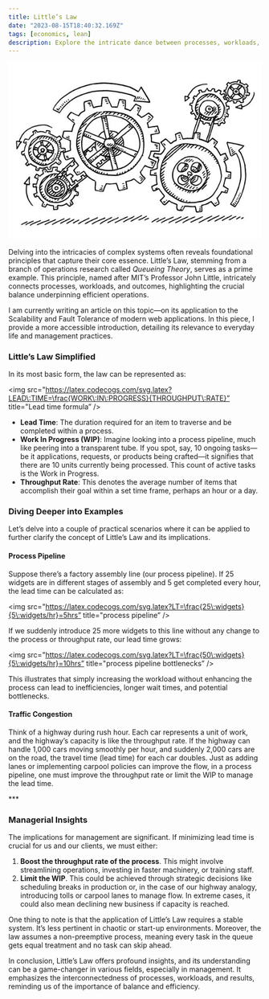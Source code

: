 ```yaml
---
title: Little’s Law
date: "2023-08-15T18:40:32.169Z"
tags: [economics, lean]
description: Explore the intricate dance between processes, workloads, and results, alluding to a delicate balance that is pivotal for efficient operations.
---
```


![Queue](./queue.jpg)

Delving into the intricacies of complex systems often reveals foundational principles that capture their core essence. Little’s Law, stemming from a branch of operations research called _Queueing Theory_, serves as a prime example. This principle, named after MIT’s Professor John Little, intricately connects processes, workloads, and outcomes, highlighting the crucial balance underpinning efficient operations. 

I am currently writing an article on this topic—on its application to the Scalability and Fault Tolerance of modern web applications. In this piece, I provide a more accessible introduction, detailing its relevance to everyday life and management practices.

### Little’s Law Simplified

In its most basic form, the law can be represented as:

<img src="https://latex.codecogs.com/svg.latex?LEAD\:TIME=\frac{WORK\:IN\:PROGRESS}{THROUGHPUT\:RATE}” title="Lead time formula” />

* **Lead Time**: The duration required for an item to traverse and be completed within a process.
* **Work In Progress (WIP)**: Imagine looking into a process pipeline, much like peering into a transparent tube. If you spot, say, 10 ongoing tasks—be it applications, requests, or products being crafted—it signifies that there are 10 units currently being processed. This count of active tasks is the Work in Progress.
* **Throughput Rate**: This denotes the average number of items that accomplish their goal within a set time frame, perhaps an hour or a day.

### Diving Deeper into Examples

Let’s delve into a couple of practical scenarios where it can be applied to further clarify the concept of Little’s Law and its implications.

#### Process Pipeline

Suppose there’s a factory assembly line (our process pipeline). If 25 widgets are in different stages of assembly and 5 get completed every hour, the lead time can be calculated as:

<img src="https://latex.codecogs.com/svg.latex?LT=\frac{25\:widgets}{5\:widgets/hr}=5hrs” title="process pipeline” />

If we suddenly introduce 25 more widgets to this line without any change to the process or throughput rate, our lead time grows:

<img src="https://latex.codecogs.com/svg.latex?LT=\frac{50\:widgets}{5\:widgets/hr}=10hrs” title="process pipeline bottlenecks” />

This illustrates that simply increasing the workload without enhancing the process can lead to inefficiencies, longer wait times, and potential bottlenecks.

#### Traffic Congestion

Think of a highway during rush hour. Each car represents a unit of work, and the highway’s capacity is like the throughput rate. If the highway can handle 1,000 cars moving smoothly per hour, and suddenly 2,000 cars are on the road, the travel time (lead time) for each car doubles. Just as adding lanes or implementing carpool policies can improve the flow, in a process pipeline, one must improve the throughput rate or limit the WIP to manage the lead time.

<p class="three-dots">***</p>

### Managerial Insights

The implications for management are significant. If minimizing lead time is crucial for us and our clients, we must either:

1. **Boost the throughput rate of the process**. This might involve streamlining operations, investing in faster machinery, or training staff.
2. **Limit the WIP**. This could be achieved through strategic decisions like scheduling breaks in production or, in the case of our highway analogy, introducing tolls or carpool lanes to manage flow. In extreme cases, it could also mean declining new business if capacity is reached.

One thing to note is that the application of Little’s Law requires a stable system. It’s less pertinent in chaotic or start-up environments. Moreover, the law assumes a non-preemptive process, meaning every task in the queue gets equal treatment and no task can skip ahead.

In conclusion, Little’s Law offers profound insights, and its understanding can be a game-changer in various fields, especially in management. It emphasizes the interconnectedness of processes, workloads, and results, reminding us of the importance of balance and efficiency.
